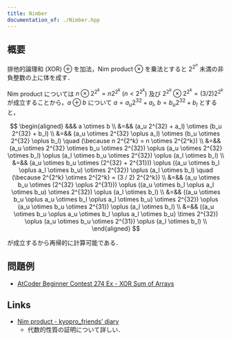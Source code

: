 ```yaml
---
title: Nimber
documentation_of: ./Nimber.hpp
---
```


## 概要
排他的論理和 (XOR) $\oplus$ を加法，Nim product $\otimes$ を乗法とすると $2^{2^n}$ 未満の非負整数の上に体を成す．

Nim product については $n \otimes 2^{2^k} = n 2^{2^k}\ (n < 2^{2^k})$ 及び $2^{2^k} \otimes 2^{2^k} = (3 / 2) 2^{2^k}$ が成立することから，$a \oplus b$ について $a = a_u 2^{32} + a_l,\ b = b_u 2^{32} + b_l$ とすると，

$$
\begin{aligned}
  &&& a \otimes b \\
  &=&& (a_u 2^{32} + a_l) \otimes (b_u 2^{32} + b_l) \\
  &=&& (a_u \otimes 2^{32} \oplus a_l) \otimes (b_u \otimes 2^{32} \oplus b_l) \quad (\because n 2^{2^k} = n \otimes 2^{2^k}) \\
  &=&& (a_u \otimes 2^{32} \otimes b_u \otimes 2^{32}) \oplus (a_u \otimes 2^{32} \otimes b_l) \oplus (a_l \otimes b_u \otimes 2^{32}) \oplus (a_l \otimes b_l) \\
  &=&& (a_u \otimes b_u \otimes (2^{32} + 2^{31})) \oplus ((a_u \otimes b_l \oplus a_l \otimes b_u) \otimes 2^{32}) \oplus (a_l \otimes b_l) \quad (\because 2^{2^k} \otimes 2^{2^k} = (3 / 2) 2^{2^k}) \\
  &=&& (a_u \otimes b_u \otimes (2^{32} \oplus 2^{31})) \oplus ((a_u \otimes b_l \oplus a_l \otimes b_u) \otimes 2^{32}) \oplus (a_l \otimes b_l) \\
  &=&& ((a_u \otimes b_u \oplus a_u \otimes b_l \oplus a_l \otimes b_u) \otimes 2^{32}) \oplus (a_u \otimes b_u \otimes 2^{31}) \oplus (a_l \otimes b_l) \\
  &=&& ((a_u \otimes b_u \oplus a_u \otimes b_l \oplus a_l \otimes b_u) \times 2^{32}) \oplus (a_u \otimes b_u \otimes 2^{31}) \oplus (a_l \otimes b_l) \\
\end{aligned}
$$

が成立するから再帰的に計算可能である．

## 問題例
- [AtCoder Beginner Contest 274 Ex - XOR Sum of Arrays](https://atcoder.jp/contests/abc274/tasks/abc274_h)

## Links
- [Nim product - kyopro_friends’ diary](https://kyopro-friends.hatenablog.com/entry/2020/04/07/195850)
  - 代数的性質の証明について詳しい．
